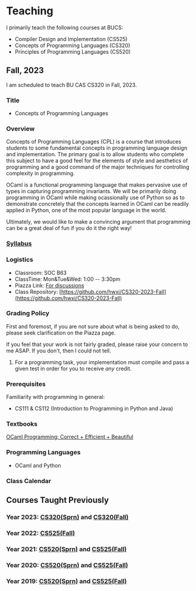 # Teaching

I primarily teach the following courses at BUCS:

* Compiler Design and Implementation (CS525)
* Concepts of Programming Languages (CS320)
* Principles of Programming Languages (CS520)

## Fall, 2023

I am scheduled to teach BU CAS CS320 in Fall, 2023.

### Title

* Concepts of Programming Languages

### Overview

Concepts of Programming Languages (CPL) is a course that introduces
students to some fundamental concepts in programming language design and
implementation. The primary goal is to allow students who complete this
subject to have a good feel for the elements of style and aesthetics of
programming and a good command of the major techniques for controlling
complexity in programming.

OCaml is a functional programming language that makes pervasive use of
types in capturing programming invariants. We will be primarily doing
programming in OCaml while making ocassionally use of Python so as to
demonstrate concretely that the concepts learned in OCaml can be
readily applied in Python, one of the most popular language in the
world.

Ultimately, we would like to make a convincing argument that programming
can be a great deal of fun if you do it the right way!

### [Syllabus](./CS320/2023Fall/admin/syllabus.pdf)

### Logistics

* Classroom: SOC B63
* ClassTime: Mon&Tue&Wed: 1:00 -- 3:30pm
* Piazza Link: [For discussions](https://piazza.com/class/lcs4abvjqr620t)
* Class Repository: [https://github.com/hwxi/CS320-2023-Fall](https://github.com/hwxi/CS320-2023-Fall)

### Grading Policy

First and foremost, if you are not sure about what is being asked
to do, please seek clarification on the Piazza page.

If you feel that your work is not fairly graded, please raise your
concern to me ASAP. If you don't, then I could not tell.

1. For a programming task, your implementation must compile and pass a
given test in order for you to receive *any* credit.

### Prerequisites

Familiarity with programming in general:

* CS111 & CS112 (Introduction to Programming in Python and Java)

### Textbooks

[OCaml Programming: Correct + Efficient + Beautiful](https://cs3110.github.io/textbook/cover.html)

### Programming Languages

* OCaml and Python

### Class Calendar

## Courses Taught Previously

### Year 2023: [CS320(Sprn)](./CS320/2023Sprn/.) and [CS320(Fall)](./CS320/2023Fall/.)
### Year 2022: [CS525(Fall)](./CS525/2022Fall/.)
### Year 2021: [CS520(Sprn)](./CS520/2021Sprn/.) and [CS525(Fall)](./CS525/2021Fall/.)
### Year 2020: [CS520(Sprn)](./CS520/2020Sprn/.) and [CS525(Fall)](./CS525/2020Fall/.)
### Year 2019: [CS520(Sprn)](./CS520/2019Sprn/.) and [CS525(Fall)](./CS525/2019Fall/.)
